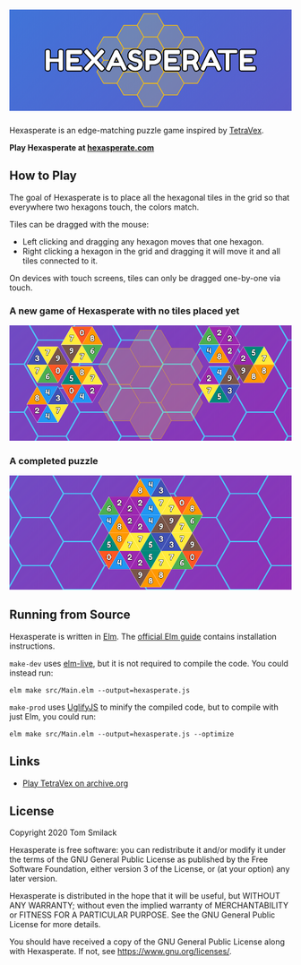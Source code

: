 # ![Hexasperate title card](assets/hexasperate-title.png)

Hexasperate is an edge-matching puzzle game inspired by [TetraVex](#links).

**Play Hexasperate at [hexasperate.com](https://hexasperate.com)**

## How to Play

The goal of Hexasperate is to place all the hexagonal tiles in the grid so that everywhere two hexagons touch, the colors match.

Tiles can be dragged with the mouse:
* Left clicking and dragging any hexagon moves that one hexagon.
* Right clicking a hexagon in the grid and dragging it will move it and all tiles connected to it.

On devices with touch screens, tiles can only be dragged one-by-one via touch.

### A new game of Hexasperate with no tiles placed yet
![A new game of Hexasperate](assets/goal-before.png)

### A completed puzzle
![A completed game of Hexasperate](assets/goal-after.png)

## Running from Source
Hexasperate is written in [Elm](https://elm-lang.org). The [official Elm guide](https://guide.elm-lang.org) contains installation instructions.

`make-dev` uses [elm-live](https://github.com/wking-io/elm-live), but it is not required to compile the code. You could instead run:

    elm make src/Main.elm --output=hexasperate.js

`make-prod` uses [UglifyJS](https://www.npmjs.com/package/uglify-js) to minify the compiled code, but to compile with just Elm, you could run:

    elm make src/Main.elm --output=hexasperate.js --optimize

## Links

* [Play TetraVex on archive.org](https://archive.org/details/win3_TetraVex)

## License
Copyright 2020 Tom Smilack

Hexasperate is free software: you can redistribute it and/or modify
it under the terms of the GNU General Public License as published by
the Free Software Foundation, either version 3 of the License, or
(at your option) any later version.

Hexasperate is distributed in the hope that it will be useful,
but WITHOUT ANY WARRANTY; without even the implied warranty of
MERCHANTABILITY or FITNESS FOR A PARTICULAR PURPOSE.  See the
GNU General Public License for more details.

You should have received a copy of the GNU General Public License
along with Hexasperate.  If not, see <https://www.gnu.org/licenses/>.
